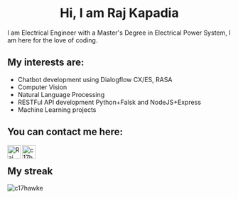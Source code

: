 <h1 align="center">Hi, I am Raj Kapadia</h1>

I am Electrical Engineer with a Master's Degree in Electrical Power System, I am here for the love of coding.

## My interests are:
* Chatbot development using Dialogflow CX/ES, RASA
* Computer Vision
* Natural Language Processing
* RESTFul API development Python+Falsk and NodeJS+Express
* Machine Learning projects

## You can contact me here:
[<img align="left" alt="Raj Kapadia | LinkedIn" width="30px" src="https://img.icons8.com/color/48/000000/linkedin.png" />](https://www.linkedin.com/in/rajkkapadia/)
[<img align="left" alt="c17hawke | YouTube" width="30px" src="https://www.vectorlogo.zone/logos/youtube/youtube-tile.svg" />](https://www.youtube.com/channel/UCOT01XvBSj12xQsANtTeAcQ)
<br>

## My streak
<p><img align="center" src="https://github-readme-streak-stats.herokuapp.com/?user=RajKKapadia" alt="c17hawke" /></p>
